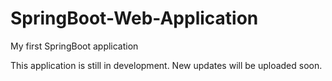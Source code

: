 # SpringBoot-Web-Application
My first SpringBoot application

This application is still in development. New updates will be uploaded soon.
